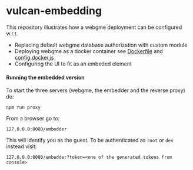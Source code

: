 # vulcan-embedding

This repository illustrates how a webgme deployment can be configured w.r.t.

- Replacing default webgme database authorization with custom module
- Deploying webgme as a docker container see [Dockerfile](https://github.com/webgme/vulcan-embedding/blob/master/Dockerfile) and [config.docker.js](https://github.com/webgme/vulcan-embedding/blob/master/config/config.docker.js)
- Configuring the UI to fit as an embeded element

#### Running the embedded version
To start the three servers (webgme, the embedder and the reverse proxy) do:
```
npm run proxy
```

From a browser go to:
```
127.0.0.0:8080/embedder
```

This will identify you as the guest. To be authenticated as `root` or `dev` instead visit:
```
127.0.0.0:8080/embedder?token=<one of the generated tokens from console>
```
